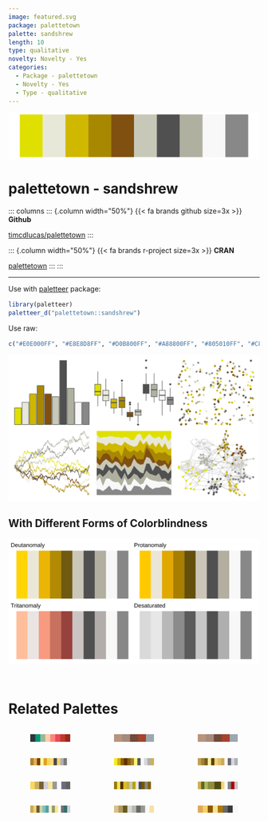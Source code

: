 ```yaml
---
image: featured.svg
package: palettetown
palette: sandshrew
length: 10
type: qualitative
novelty: Novelty - Yes
categories:
  - Package - palettetown
  - Novelty - Yes
  - Type - qualitative
---
```


![](featured.svg)

# palettetown - sandshrew 

::: columns
::: {.column width="50%"}
{{< fa brands github size=3x >}}
**Github**

[timcdlucas/palettetown](https://github.com/timcdlucas/palettetown)
:::

::: {.column width="50%"}
{{< fa brands r-project size=3x >}}
**CRAN**

[palettetown](https://CRAN.R-project.org/package=palettetown)
:::
:::

<hr> 

Use with [paletteer](https://emilhvitfeldt.github.io/paletteer/) package:

```r
library(paletteer)
paletteer_d("palettetown::sandshrew")
```

Use raw:

```r
c("#E0E000FF", "#E8E8D8FF", "#D0B800FF", "#A88800FF", "#805010FF", "#C8C8B8FF", "#505050FF", "#B0B0A0FF", "#F8F8F8FF", "#888888FF")
``` 

![](examples.png) <br>

## With Different Forms of Colorblindness

![](colorblind.svg) 

<br>

# Related Palettes

<div class="list" style="display: grid; grid-template-columns: auto auto auto;"> <figure class="figure">
<a href="../../awtools/a_palette/"> <img src="../../awtools/a_palette/featured.svg" style="width: 100%;" class="figure-img"></a>
</figure> <figure class="figure">
<a href="../../ButterflyColors/hamadryas_feronia/"> <img src="../../ButterflyColors/hamadryas_feronia/featured.svg" style="width: 100%;" class="figure-img"></a>
</figure> <figure class="figure">
<a href="../../ButterflyColors/hamadryas_feronia/"> <img src="../../ButterflyColors/hamadryas_feronia/featured.svg" style="width: 100%;" class="figure-img"></a>
</figure> <figure class="figure">
<a href="../../palettetown/stantler/"> <img src="../../palettetown/stantler/featured.svg" style="width: 100%;" class="figure-img"></a>
</figure> <figure class="figure">
<a href="../../palettetown/alakazam/"> <img src="../../palettetown/alakazam/featured.svg" style="width: 100%;" class="figure-img"></a>
</figure> <figure class="figure">
<a href="../../palettetown/teddiursa/"> <img src="../../palettetown/teddiursa/featured.svg" style="width: 100%;" class="figure-img"></a>
</figure> <figure class="figure">
<a href="../../palettetown/hypno/"> <img src="../../palettetown/hypno/featured.svg" style="width: 100%;" class="figure-img"></a>
</figure> <figure class="figure">
<a href="../../palettetown/sandslash/"> <img src="../../palettetown/sandslash/featured.svg" style="width: 100%;" class="figure-img"></a>
</figure> <figure class="figure">
<a href="../../palettetown/golem/"> <img src="../../palettetown/golem/featured.svg" style="width: 100%;" class="figure-img"></a>
</figure> <figure class="figure">
<a href="../../palettetown/dragonite/"> <img src="../../palettetown/dragonite/featured.svg" style="width: 100%;" class="figure-img"></a>
</figure> <figure class="figure">
<a href="../../palettetown/kabutops/"> <img src="../../palettetown/kabutops/featured.svg" style="width: 100%;" class="figure-img"></a>
</figure> <figure class="figure">
<a href="../../palettetown/kakuna/"> <img src="../../palettetown/kakuna/featured.svg" style="width: 100%;" class="figure-img"></a>
</figure> 
</div>
